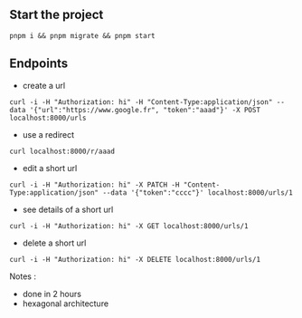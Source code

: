 ## Start the project
```
pnpm i && pnpm migrate && pnpm start
```

## Endpoints
- create a url
```
curl -i -H "Authorization: hi" -H "Content-Type:application/json" --data '{"url":"https://www.google.fr", "token":"aaad"}' -X POST localhost:8000/urls
```

- use a redirect
```
curl localhost:8000/r/aaad
```

- edit a short url
```
curl -i -H "Authorization: hi" -X PATCH -H "Content-Type:application/json" --data '{"token":"cccc"}' localhost:8000/urls/1
```

- see details of a short url
```
curl -i -H "Authorization: hi" -X GET localhost:8000/urls/1
```

- delete a short url
```
curl -i -H "Authorization: hi" -X DELETE localhost:8000/urls/1
```

Notes :
- done in 2 hours
- hexagonal architecture